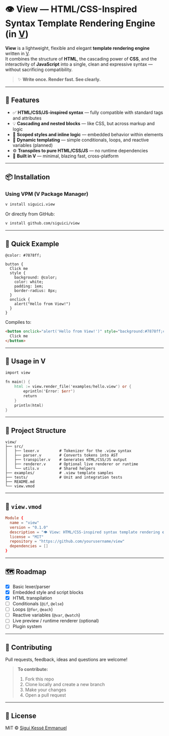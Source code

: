 # 👁️ View — HTML/CSS-Inspired Syntax Template Rendering Engine (in [V](https://vlang.io))

**View** is a lightweight, flexible and elegant **template rendering engine**
written in [V](https://vlang.io).  
It combines the structure of **HTML**, the cascading power of **CSS**,
and the interactivity of **JavaScript** into a single,
clean and expressive syntax — without sacrificing compatibility.

> ✨ **Write once. Render fast. See clearly.**

---

## 🚀 Features

- ✅ **HTML/CSS/JS-inspired syntax** — fully compatible with standard tags and attributes
- 💡 **Cascading and nested blocks** — like CSS, but across markup and logic
- 🧠 **Scoped styles and inline logic** — embedded behavior within elements
- 🔄 **Dynamic templating** — simple conditionals, loops,
and reactive variables (planned)
- ⚙️ **Transpiles to pure HTML/CSS/JS** — no runtime dependencies
- 🦕 **Built in V** — minimal, blazing fast, cross-platform

---

## 📦 Installation

### Using VPM (V Package Manager)

```bash
v install siguici.view
````

Or directly from GitHub:

```bash
v install github.com/siguici/view
```

---

## 🧪 Quick Example

```view
@color: #7878ff;

button {
  Click me
  style {
    background: @color;
    color: white;
    padding: 1em;
    border-radius: 8px;
  }
  onclick {
    alert("Hello from View!")
  }
}
```

Compiles to:

```html
<button onclick="alert('Hello from View!')" style="background:#7878ff;color:white;padding:1em;border-radius:8px;">
  Click me
</button>
```

---

## 🔧 Usage in V

```v
import view

fn main() {
    html := view.render_file('examples/hello.view') or {
        eprintln('Error: $err')
        return
    }
    println(html)
}
```

---

## 📁 Project Structure

```
view/
├── src/
│   ├── lexer.v         # Tokenizer for the .view syntax
│   ├── parser.v        # Converts tokens into AST
│   ├── transpiler.v    # Generates HTML/CSS/JS output
│   ├── renderer.v      # Optional live renderer or runtime
│   └── utils.v         # Shared helpers
├── examples/           # .view template samples
├── tests/              # Unit and integration tests
├── README.md
└── view.vmod
```

---

## 📄 `view.vmod`

```toml
Module {
  name = "view"
  version = "0.1.0"
  description = "👁️ View: HTML/CSS-inspired syntax template rendering engine written in V."
  license = "MIT"
  repository = "https://github.com/yourusername/view"
  dependencies = []
}
```

---

## 🗺️ Roadmap

* [x] Basic lexer/parser
* [x] Embedded style and script blocks
* [x] HTML transpilation
* [ ] Conditionals (`@if`, `@else`)
* [ ] Loops (`@for`, `@each`)
* [ ] Reactive variables (`@var`, `@watch`)
* [ ] Live preview / runtime renderer (optional)
* [ ] Plugin system

---

## 🤝 Contributing

Pull requests, feedback, ideas and questions are welcome!

> **To contribute:**
>
> 1. Fork this repo
> 2. Clone locally and create a new branch
> 3. Make your changes
> 4. Open a pull request

---

## 📜 License

MIT © [Sigui Kessé Emmanuel](https://github.com/siguici)
